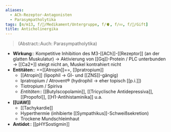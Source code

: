 ```yaml
---
aliases:
  - ACh-Rezeptor-Antagonisten
  - Parasympatholytika
tags: [m/m13, f/💊/Medikament/Untergruppe, f/🫀, f/💤, f/🍄/Gift]
title: Anticholinergika
---
```

> (Abstract::Auch: Parasympatholytika)
- **Wirkung**:: Kompetitive Inhibition des M3-[[ACh]]-[[Rezeptor]] (an der glatten Muskulatur) → Aktivierung von [[Gq]]-Protein / PLC unterbunden → [[Ca2+]] steigt nicht an, Muskel kontrahiert nicht
- **Entitäten**:: ==[[Atropin]]==, [[Ipratropium]]
	- [[Atropin]] (lipophil → GI- und [[ZNS]]-gängig)
	- Ipratropium / Atrovent® (hydrophil → eher topisch [[p.i.]])
	- Tiotropium / Spiriva
	- *Entitäten*:: [[Butylscopolamin]], [[Tricyclische Antidepressiva]], [[Propofol]], [[H1-Antihistaminika]] u.a.
- **[[UAW]]**
	- [[Tachykardie]]
	- Hyperthermie (inhibierte [[Sympathikus]]-Schweißsekretion)
	- Trockene Mundschleimhaut
- **Antidot**:: [[pHYSostigmin]]